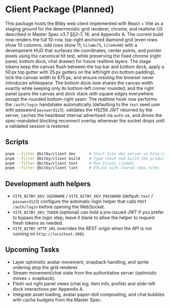 # Client Package (Planned)

This package hosts the Bitby web client implemented with React + Vite as a staging ground for the deterministic grid renderer, chrome, and realtime UX described in Master Spec v3.7 §§2–7, 16, and Appendix A. The current build now renders the full 10-row, top-right anchored diamond grid (even rows show 10 columns, odd rows show 11; `tileW=75`, `tileH=90`) with a development HUD that surfaces tile coordinates, center points, and pointer pixels using the canonical hit test, while preserving the fixed chrome (right panel, bottom dock, chat drawer) for future realtime layers. The stage tokens keep the canvas flush between the top bar and bottom dock, apply a 50 px top gutter with 25 px gutters on the left/right (no bottom padding), lock the canvas width to 875 px, and ensure resizing the browser never introduces whitespace. The bottom dock now shares the canvas width exactly while keeping only its bottom-left corner rounded, and the right panel spans the canvas and dock stack with square edges everywhere except the rounded bottom-right seam. The realtime hook now performs the `/auth/login` handshake automatically (defaulting to the `test` seed user with password `password123`), validates the HS256 JWT returned by the server, caches the heartbeat interval advertised via `auth:ok`, and drives the spec-mandated blocking reconnect overlay whenever the socket drops until a validated session is restored.

## Scripts

```bash
pnpm --filter @bitby/client dev      # Start Vite dev server on http://localhost:5173
pnpm --filter @bitby/client build    # Type-check and build the production bundle
pnpm --filter @bitby/client test     # Run Vitest (jsdom)
pnpm --filter @bitby/client lint     # ESLint with shared repo rules
```

## Development auth helpers

- `VITE_BITBY_DEV_USERNAME` / `VITE_BITBY_DEV_PASSWORD` (default: `test` / `password123`) configure the automatic login helper that calls `POST /auth/login` before opening the WebSocket.
- `VITE_BITBY_DEV_TOKEN` (optional) can hold a pre-issued JWT if you prefer to bypass the login step; leave it blank to allow the helper to request fresh tokens as needed.
- `VITE_BITBY_HTTP_URL` overrides the REST origin when the API is not running on `http://localhost:3001`.

## Upcoming Tasks
- Layer optimistic avatar movement, snapback handling, and sprite ordering atop the grid renderer.
- Stream movement/chat state from the authoritative server (optimistic moves + snapback).
- Flesh out right panel views (chat log, item info, profile) and slide-left dock interactions per Appendix A.
- Integrate asset loading, avatar paper-doll compositing, and chat bubbles with cache budgets from the Master Spec.
